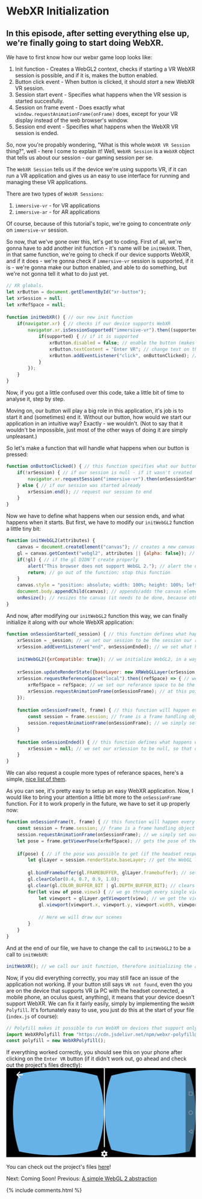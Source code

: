 # WebXR Initialization

## In this episode, after setting everything else up, we're finally going to start doing WebXR.

We have to first know how our webxr game loop looks like:
1. Init function - Creates a WebGL2 context, checks if starting a VR WebXR session is possible, and if it is, makes the button enabled.
2. Button click event - When button is clicked, it should *start* a new WebXR VR session.
3. Session start event - Specifies what happens when the VR session is started succesfully.
4. Session on frame event - Does exactly what `window.requestAnimationFrame(onFrame)` does, except for your VR display instead of the web browser's window.
5. Session end event - Specifies what happens when the WebXR VR session is ended.

So, now you're propably wondering, "What is this whole `WebXR VR Session` thing?", well - here I come to explain it!
Well, `WebXR Session` is a `WebXR` object that tells us about our session - our gaming session per se.

The `WebXR Session` tells us if the device we're using supports VR, if it can run a VR application and gives us an easy to use interface for running and managing these VR applications.

There are two types of `WebXR Sessions`:
1. `immersive-vr` - for VR applications
2. `immersive-ar` - for AR applications

Of course, because of this tutorial's topic, we're going to concentrate *only* on `immersive-vr` session.

So now, that we've gone over this, let's get to coding.
First of all, we're gonna have to add another init function - it's name will be `initWebXR`. Then, in that same function, we're going to check if our device supports WebXR, and if it does - we're gonna check if `immersive-vr` session is supported, if it is - we're gonna make our button enabled, and able to do something, but we're not gonna tell it what to do just yet.
```js
// XR globals.
let xrButton = document.getElementById("xr-button");
let xrSession = null;
let xrRefSpace = null;

function initWebXR() { // our new init function
	if(navigator.xr) { // checks if our device supports WebXR
		navigator.xr.isSessionSupported("immersive-vr").then((supported) => { // we check if immersive-vr session is supported
			if(supported) { // if it is supported
				xrButton.disabled = false; // enable the button (makes it possible to click it)
				xrButton.textContent = "Enter VR"; // change text on the button
				xrButton.addEventListener("click", onButtonClicked); // add a new event to the button, which will run the onButtonClicked function
			}
		});
	}
}
```

Now, if you got a little confused over this code, take a little bit of time to analyse it, step by step.

Moving on, our button will play a big role in this application, it's job is to start it and (sometimes) end it. Without our button, how would we start our application in an intuitive way? Exactly - we wouldn't. (Not to say that it wouldn't be impossible, just most of the other ways of doing it are simply unpleasant.)

So let's make a function that will handle what happens when our button is pressed:
```js
function onButtonClicked() { // this function specifies what our button will do when clicked
	if(!xrSession) { // if our session is null - if it wasn't created
		navigator.xr.requestSession("immersive-vr").then(onSessionStarted); // request it (start the session), and when the request is handled, call onSessionStarted
	} else { // if our session was started already
		xrSession.end(); // request our session to end
	}
}
```

Now we have to define what happens when our session ends, and what happens when it starts.
But first, we have to modify our `initWebGL2` function a little tiny bit:
```js
function initWebGL2(attributes) {
	canvas = document.createElement("canvas"); // creates a new canvas element ( <canvas></canvas> )
	gl = canvas.getContext("webgl2", attributes || {alpha: false}); // creates a WebGL2 context using the canvas and the given attributes, with an addition of {alpha: false} attribute, which just disables transparency of our canvas
	if(!gl) { // if the gl DIDN'T create properly
		alert("This browser does not support WebGL 2."); // alert the user about it
		return; // go out of the function; stop this function
	}
	canvas.style = "position: absolute; width: 100%; height: 100%; left: 0; top: 0; right: 0; bottom: 0; margin: 0; z-index: -1;"; // we add a simple style to our canvas
	document.body.appendChild(canvas); // appends/adds the canvas element to the document's body
	onResize(); // resizes the canvas (it needs to be done, because otherwise it will not resize until you resize your window)
}
```

And now, after modifying our `initWebGL2` function this way, we can finally initialize it along with our whole WebXR application:
```js
function onSessionStarted(_session) { // this function defines what happens when the session is started
	xrSession = _session; // we set our session to be the session our request created
	xrSession.addEventListener("end", onSessionEnded); // we set what happenes when our session is ended

	initWebGL2({xrCompatible: true}); // we initialize WebGL2, in a way that makes it compatible with WebXR

	xrSession.updateRenderState({baseLayer: new XRWebGLLayer(xrSession, gl)}); // this line simply sets our session's WebGL context to our WebGL2 context
	xrSession.requestReferenceSpace("local").then((refSpace) => { // we request our referance space - an object that defines where the center of our space lies. Here we request a local referance space - that one defines the center of the world to be where player's head is at the start of our application.
		xrRefSpace = refSpace; // we set our referance space to be the one returned by this function
		xrSession.requestAnimationFrame(onSessionFrame); // at this point everything has been set up, so we can finally request an animation frame, on a function with the name of onSessionFrame
	});

	function onSessionFrame(t, frame) { // this function will happen every frame
		const session = frame.session; // frame is a frame handling object - it's used to get frame sessions, frame WebGL layers and some more things
		session.requestAnimationFrame(onSessionFrame); // we simply set our animation frame function to be this function again
	}

	function onSessionEnded() { // this function defines what happens when the session has ended
		xrSession = null; // we set our xrSession to be null, so that our button will be able to reinitialize it when we click it the next time
	}
}
```

We can also request a couple more types of referance spaces, here's a simple, [nice list of them](https://developer.mozilla.org/en-US/docs/Web/API/XRSession/requestReferenceSpace).

As you can see, it's pretty easy to setup an easy WebXR application. Now, I would like to bring your attention a little bit more to the `onSessionFrame` function. For it to work properly in the future, we have to set it up properly now:
```js
function onSessionFrame(t, frame) { // this function will happen every frame
	const session = frame.session; // frame is a frame handling object - it's used to get frame sessions, frame WebGL layers and some more things
	session.requestAnimationFrame(onSessionFrame); // we simply set our animation frame function to be this function again
	let pose = frame.getViewerPose(xrRefSpace); // gets the pose of the headset, relative to the previously gotten referance space

	if(pose) { // if the pose was possible to get (if the headset responds)
		let glLayer = session.renderState.baseLayer; // get the WebGL layer (it contains some important information we need)

		gl.bindFramebuffer(gl.FRAMEBUFFER, glLayer.framebuffer); // sets the framebuffer (drawing target of WebGL) to be our WebXR display's framebuffer
		gl.clearColor(0.4, 0.7, 0.9, 1.0);
		gl.clear(gl.COLOR_BUFFER_BIT | gl.DEPTH_BUFFER_BIT); // clears the framebuffer (in the next episode we'll implement our ezgfx renderer here - for now, let's just use vanilla WebGL2, as we're not doing anything else than clearing the screen)
		for(let view of pose.views) { // we go through every single view out of our camera's views
			let viewport = glLayer.getViewport(view); // we get the viewport of our view (the place on the screen where things will be drawn)
			gl.viewport(viewport.x, viewport.y, viewport.width, viewport.height); // we set our viewport appropriately

			// Here we will draw our scenes
		}
	}
}
```

And at the end of our file, we have to change the call to `initWebGL2` to be a call to `initWebXR`:
```js
initWebXR(); // we call our init function, therefore initializing the application
```

Now, if you did everything correctly, you may still face an issue of the application not working. If your button still says `VR not found`, even tho you are on the device that supports VR (a PC with the headset connected, a mobile phone, an oculus quest, anything), it means that your device doesn't support WebXR. We can fix it fairly easily, simply by implementing the `WebXR Polyfill`. It's fortunately easy to use, you just do this at the start of your file (`index.js` of course):
```js
// Polyfill makes it possible to run WebXR on devices that support only WebVR.
import WebXRPolyfill from "https://cdn.jsdelivr.net/npm/webxr-polyfill@latest/build/webxr-polyfill.module.js";
const polyfill = new WebXRPolyfill();
```

If everything worked correctly, you should see this on your phone after clicking on the `Enter VR` button (if it didn't work out, go ahead and check out the project's files directly):
![screenshot](./data/tutorial5/tutoral5_screenshot.jpg)

You can check out the project's files [here](https://github.com/beProsto/webxr-tutorial/tree/master/projects/tutorial5)!

Next: Coming Soon!
Previous: [A simple WebGL 2 abstraction](tutorial4)

<div GITHUB_API_ID="5"></div>

{% include comments.html %}